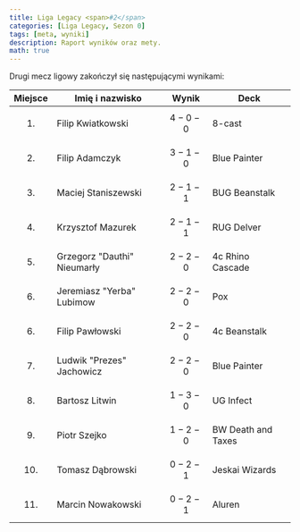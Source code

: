 ```yaml
---
title: Liga Legacy <span>#2</span>
categories: [Liga Legacy, Sezon 0]
tags: [meta, wyniki]
description: Raport wyników oraz mety.
math: true
---
```


Drugi mecz ligowy zakończył się następującymi wynikami:

|  Miejsce  | Imię i nazwisko             | Wynik       | Deck               |
|:---------:|-----------------------------|-------------|--------------------|
| $$ 1. $$  | Filip Kwiatkowski           | $$ 4-0-0 $$ | 8-cast             |
| $$ 2. $$  | Filip Adamczyk              | $$ 3-1-0 $$ | Blue Painter       |
| $$ 3. $$  | Maciej Staniszewski         | $$ 2-1-1 $$ | BUG Beanstalk      |
| $$ 4. $$  | Krzysztof Mazurek           | $$ 2-1-1 $$ | RUG Delver         |
| $$ 5. $$  | Grzegorz "Dauthi" Nieumarły | $$ 2-2-0 $$ | 4c Rhino Cascade   |
| $$ 6. $$  | Jeremiasz "Yerba" Lubimow   | $$ 2-2-0 $$ | Pox                |
| $$ 6. $$  | Filip Pawłowski             | $$ 2-2-0 $$ | 4c Beanstalk       |
| $$ 7. $$  | Ludwik "Prezes" Jachowicz   | $$ 2-2-0 $$ | Blue Painter       |
| $$ 8. $$  | Bartosz Litwin              | $$ 1-3-0 $$ | UG Infect          |
| $$ 9. $$  | Piotr Szejko                | $$ 1-2-0 $$ | BW Death and Taxes |
| $$ 10. $$ | Tomasz Dąbrowski            | $$ 0-2-1 $$ | Jeskai Wizards     |
| $$ 11. $$ | Marcin Nowakowski           | $$ 0-2-1 $$ | Aluren             |
